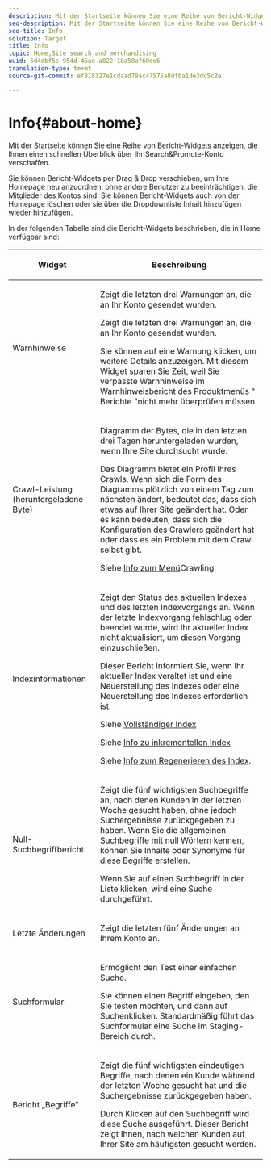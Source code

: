 ```yaml
---
description: Mit der Startseite können Sie eine Reihe von Bericht-Widgets anzeigen, die Ihnen einen schnellen Überblick über Ihr Search&amp;Promote-Konto verschaffen.
seo-description: Mit der Startseite können Sie eine Reihe von Bericht-Widgets anzeigen, die Ihnen einen schnellen Überblick über Ihr Search&amp;Promote-Konto verschaffen.
seo-title: Info
solution: Target
title: Info
topic: Home,Site search and merchandising
uuid: 5d4dbf5e-954d-46ae-a822-18a58af60de6
translation-type: tm+mt
source-git-commit: ef818327e1cdaad79ac47575a8dfba1de3dc5c2e

---
```



# Info{#about-home}

Mit der Startseite können Sie eine Reihe von Bericht-Widgets anzeigen, die Ihnen einen schnellen Überblick über Ihr Search&amp;Promote-Konto verschaffen.

Sie können Bericht-Widgets per Drag &amp; Drop verschieben, um Ihre Homepage neu anzuordnen, ohne andere Benutzer zu beeinträchtigen, die Mitglieder des Kontos sind. Sie können Bericht-Widgets auch von der Homepage löschen oder sie über die Dropdownliste Inhalt hinzufügen wieder hinzufügen.

In der folgenden Tabelle sind die Bericht-Widgets beschrieben, die in Home verfügbar sind:

<table> 
 <thead> 
  <tr> 
   <th colname="col1" class="entry"> <p>Widget </p> </th> 
   <th colname="col2" class="entry"> <p>Beschreibung </p> </th> 
  </tr>
 </thead>
 <tbody> 
  <tr> 
   <td colname="col1"> <p>Warnhinweise </p> </td> 
   <td colname="col2"> <p> Zeigt die letzten drei Warnungen an, die an Ihr Konto gesendet wurden. </p> <p>Zeigt die letzten drei Warnungen an, die an Ihr Konto gesendet wurden. </p> <p>Sie können auf eine Warnung klicken, um weitere Details anzuzeigen. Mit diesem Widget sparen Sie Zeit, weil Sie verpasste Warnhinweise im <span class="uicontrol"> Warnhinweisbericht</span> des Produktmenüs " <span class="uicontrol"> Berichte</span> "nicht mehr überprüfen müssen. </p> </td> 
  </tr> 
  <tr> 
   <td colname="col1"> <p>Crawl-Leistung (heruntergeladene Byte) </p> </td> 
   <td colname="col2"> <p>Diagramm der Bytes, die in den letzten drei Tagen heruntergeladen wurden, wenn Ihre Site durchsucht wurde. </p> <p>Das Diagramm bietet ein Profil Ihres Crawls. Wenn sich die Form des Diagramms plötzlich von einem Tag zum nächsten ändert, bedeutet das, dass sich etwas auf Ihrer Site geändert hat. Oder es kann bedeuten, dass sich die Konfiguration des Crawlers geändert hat oder dass es ein Problem mit dem Crawl selbst gibt. </p> <p>Siehe <a href="c-about-settings-menu/c-about-crawling-menu.md#concept_59307680C6724E93952ADE5044983AF6" format="dita" scope="local"> Info zum Menü</a>Crawling. </p> </td> 
  </tr> 
  <tr> 
   <td colname="col1"> <p>Indexinformationen </p> </td> 
   <td colname="col2"> <p>Zeigt den Status des aktuellen Indexes und des letzten Indexvorgangs an. Wenn der letzte Indexvorgang fehlschlug oder beendet wurde, wird Ihr aktueller Index nicht aktualisiert, um diesen Vorgang einzuschließen. </p> <p>Dieser Bericht informiert Sie, wenn Ihr aktueller Index veraltet ist und eine Neuerstellung des Indexes oder eine Neuerstellung des Indexes erforderlich ist. </p> <p>Siehe <a href="c-about-index-menu/c-about-full-index.md#concept_C69BD21863FD4856B49326F35DB570D3" format="dita" scope="local"> Vollständiger Index</a> </p> <p>Siehe <a href="c-about-index-menu/c-about-incremental-index.md#concept_A7770F0552D14C47B3DDB65DB78FFFEE" format="dita" scope="local"> Info zu inkrementellen Index</a> </p> <p>Siehe <a href="c-about-index-menu/c-about-regenerate-index.md#concept_6CBE6B8D18EF47D293091CBA542245FA" format="dita" scope="local"> Info zum Regenerieren des Index</a>. </p> </td> 
  </tr> 
  <tr> 
   <td colname="col1"> <p>Null-Suchbegriffbericht </p> </td> 
   <td colname="col2"> <p> Zeigt die fünf wichtigsten Suchbegriffe an, nach denen Kunden in der letzten Woche gesucht haben, ohne jedoch Suchergebnisse zurückgegeben zu haben. Wenn Sie die allgemeinen Suchbegriffe mit null Wörtern kennen, können Sie Inhalte oder Synonyme für diese Begriffe erstellen. </p> <p>Wenn Sie auf einen Suchbegriff in der Liste klicken, wird eine Suche durchgeführt. </p> </td> 
  </tr> 
  <tr> 
   <td colname="col1"> <p>Letzte Änderungen </p> </td> 
   <td colname="col2"> <p> Zeigt die letzten fünf Änderungen an Ihrem Konto an. </p> </td> 
  </tr> 
  <tr> 
   <td colname="col1"> <p>Suchformular </p> </td> 
   <td colname="col2"> <p>Ermöglicht den Test einer einfachen Suche. </p> <p> Sie können einen Begriff eingeben, den Sie testen möchten, und dann auf <span class="uicontrol"> Suchen</span>klicken. Standardmäßig führt das Suchformular eine Suche im Staging-Bereich durch. </p> </td> 
  </tr> 
  <tr> 
   <td colname="col1"> <p>Bericht „Begriffe“ </p> </td> 
   <td colname="col2"> <p>Zeigt die fünf wichtigsten eindeutigen Begriffe, nach denen ein Kunde während der letzten Woche gesucht hat und die Suchergebnisse zurückgegeben haben. </p> <p> Durch Klicken auf den Suchbegriff wird diese Suche ausgeführt. Dieser Bericht zeigt Ihnen, nach welchen Kunden auf Ihrer Site am häufigsten gesucht werden. </p> </td> 
  </tr> 
 </tbody> 
</table>

